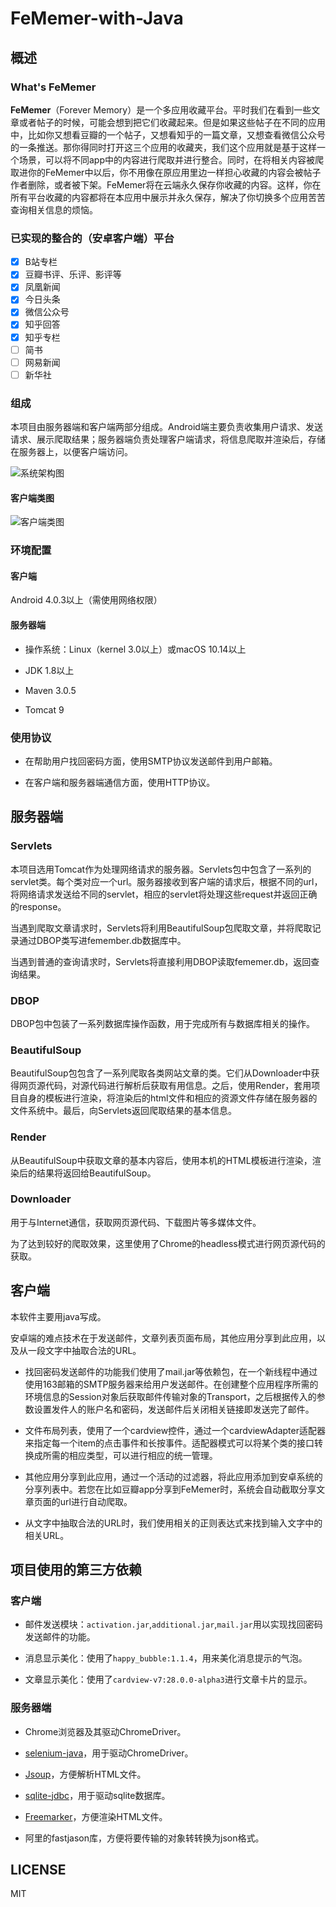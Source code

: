 # FeMemer-with-Java

## 概述

### What's FeMemer

**FeMemer**（Forever Memory）是一个多应用收藏平台。平时我们在看到一些文章或者帖子的时候，可能会想到把它们收藏起来。但是如果这些帖子在不同的应用中，比如你又想看豆瓣的一个帖子，又想看知乎的一篇文章，又想查看微信公众号的一条推送。那你得同时打开这三个应用的收藏夹，我们这个应用就是基于这样一个场景，可以将不同app中的内容进行爬取并进行整合。同时，在将相关内容被爬取进你的FeMemer中以后，你不用像在原应用里边一样担心收藏的内容会被帖子作者删除，或者被下架。FeMemer将在云端永久保存你收藏的内容。这样，你在所有平台收藏的内容都将在本应用中展示并永久保存，解决了你切换多个应用苦苦查询相关信息的烦恼。

### 已实现的整合的（安卓客户端）平台

- [x] B站专栏
- [x] 豆瓣书评、乐评、影评等
- [x] 凤凰新闻
- [x] 今日头条
- [x] 微信公众号
- [x] 知乎回答
- [x] 知乎专栏
- [ ] 简书
- [ ] 网易新闻
- [ ] 新华社

### 组成

本项目由服务器端和客户端两部分组成。Android端主要负责收集用户请求、发送请求、展示爬取结果；服务器端负责处理客户端请求，将信息爬取并渲染后，存储在服务器上，以便客户端访问。

![系统架构图](./assets/系统架构.png)

#### 客户端类图

![客户端类图](./assets/客户端类图.png)

### 环境配置

#### 客户端

Android 4.0.3以上（需使用网络权限）

#### 服务器端

- 操作系统：Linux（kernel 3.0以上）或macOS 10.14以上

- JDK 1.8以上

- Maven 3.0.5

- Tomcat 9

### 使用协议

- 在帮助用户找回密码方面，使用SMTP协议发送邮件到用户邮箱。

- 在客户端和服务器端通信方面，使用HTTP协议。

## 服务器端

### Servlets

本项目选用Tomcat作为处理网络请求的服务器。Servlets包中包含了一系列的servlet类。每个类对应一个url。服务器接收到客户端的请求后，根据不同的url，将网络请求发送给不同的servlet，相应的servlet将处理这些request并返回正确的response。

当遇到爬取文章请求时，Servlets将利用BeautifulSoup包爬取文章，并将爬取记录通过DBOP类写进femember.db数据库中。

当遇到普通的查询请求时，Servlets将直接利用DBOP读取fememer.db，返回查询结果。

### DBOP

DBOP包中包装了一系列数据库操作函数，用于完成所有与数据库相关的操作。

### BeautifulSoup

BeautifulSoup包包含了一系列爬取各类网站文章的类。它们从Downloader中获得网页源代码，对源代码进行解析后获取有用信息。之后，使用Render，套用项目自身的模板进行渲染，将渲染后的html文件和相应的资源文件存储在服务器的文件系统中。最后，向Servlets返回爬取结果的基本信息。

### Render

从BeautifulSoup中获取文章的基本内容后，使用本机的HTML模板进行渲染，渲染后的结果将返回给BeautifulSoup。

### Downloader

用于与Internet通信，获取网页源代码、下载图片等多媒体文件。

为了达到较好的爬取效果，这里使用了Chrome的headless模式进行网页源代码的获取。

## 客户端

本软件主要用java写成。

安卓端的难点技术在于发送邮件，文章列表页面布局，其他应用分享到此应用，以及从一段文字中抽取合法的URL。

- 找回密码发送邮件的功能我们使用了mail.jar等依赖包，在一个新线程中通过使用163邮箱的SMTP服务器来给用户发送邮件。在创建整个应用程序所需的环境信息的Session对象后获取邮件传输对象的Transport，之后根据传入的参数设置发件人的账户名和密码，发送邮件后关闭相关链接即发送完了邮件。

- 文件布局列表，使用了一个cardview控件，通过一个cardviewAdapter适配器来指定每一个item的点击事件和长按事件。适配器模式可以将某个类的接口转换成所需的相应类型，可以进行相应的统一管理。

- 其他应用分享到此应用，通过一个活动的过滤器，将此应用添加到安卓系统的分享列表中。若您在比如豆瓣app分享到FeMemer时，系统会自动截取分享文章页面的url进行自动爬取。

- 从文字中抽取合法的URL时，我们使用相关的正则表达式来找到输入文字中的相关URL。

## 项目使用的第三方依赖

### 客户端

- 邮件发送模块：`activation.jar`,`additional.jar`,`mail.jar`用以实现找回密码发送邮件的功能。

- 消息显示美化：使用了`happy_bubble:1.1.4`，用来美化消息提示的气泡。

- 文章显示美化：使用了`cardview-v7:28.0.0-alpha3`进行文章卡片的显示。

### 服务器端

- Chrome浏览器及其驱动ChromeDriver。

- [selenium-java](https://www.seleniumhq.org/docs/03_webdriver.jsp)，用于驱动ChromeDriver。

- [Jsoup](https://jsoup.org/)，方便解析HTML文件。

- [sqlite-jdbc](https://github.com/xerial/sqlite-jdbc)，用于驱动sqlite数据库。

- [Freemarker](https://freemarker.apache.org/)，方便渲染HTML文件。

- 阿里的fastjason库，方便将要传输的对象转转换为json格式。

## LICENSE

MIT
